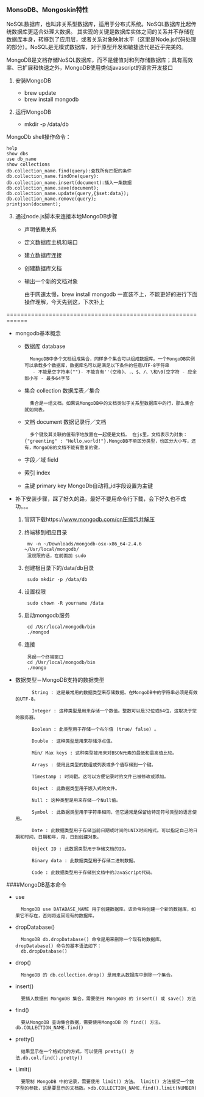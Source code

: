 ### MonsoDB、Mongoskin特性
NoSQL数据库，也叫非关系型数据库，适用于分布式系统。NoSQL数据库比起传统数据库更适合处理大数据。
其实现的关键是数据库实体之间的关系并不存储在数据库本身，转移到了应用层，或者关系对象映射水平（这里是Node.js代码处理的部分）。NoSQL是无模式数据库，对于原型开发和敏捷迭代是近乎完美的。

MongoDB是文档存储NoSQL数据库，而不是健值对和列存储数据库；具有高效率、已扩展和快速之外，MongoDB使用类似javascript的语言开发接口

1. 安装MongoDB
    
    * brew update
    * brew install mongodb
2. 运行MongoDB
    * mkdir -p /data/db
    
MongoDb shell操作命令：
    
    help 
    show dbs
    use db_name
    show collections
    db.collection_name.find(query):查找所有匹配的条件
    db.collection_name.findOne(query):
    db.collection_name.insert(document):插入一条数据
    db.collection_name.save(document);
    db.collection_name.update(query,{$set:data});
    db.collection_name.remove(query);
    printjson(document);
    
3. 通过node.js脚本来连接本地MongoDB步骤

    * 声明依赖关系
    * 定义数据库主机和端口
    * 建立数据库连接
    * 创建数据库文档
    * 输出一个新的文档对象
        
        由于网速太慢，brew install mongodb  一直装不上，不能更好的进行下面操作理解，今天先到这，下次补上


============================================================

* mongodb基本概念
    
    * 数据库  database
    
            MongoDB中多个文档组成集合，同样多个集合可以组成数据库。一个MongoDB实例可以承载多个数据库，数据库名可以是满足以下条件的任意UTF-8字符串
             - 不能是空字符串("")- 不能含有''(空格)、.、$、/、\和\0(空字符 - 应全部小写 - 最多64字节
    * 集合    collection 数据库表／集合
    
            集合是一组文档。如果说MongoDB中的文档类似于关系型数据库中的行，那么集合就如同表。
    * 文档    document  数据记录行／文档
            
            多个键及其关联的值有序地放置在一起便是文档。 在js里，文档表示为对象：{"greenting" : "Hello,world!"}.MongoDB不单区分类型，也区分大小写，还有，MongoDB的文档不能有重复的键，
    * 字段／域 field
    * 索引     index        
    * 主键     primary key  MongoDb自动将_id字段设置为主键
    
    
* 补下安装步骤，踩了好久的路，最好不要用命令行下载，会下好久也不成功。。。

    1. 官网下载https://www.mongodb.com/cn压缩包并解压
    2. 终端移到相应目录 
            
            mv -n ~/Downloads/mongodb-osx-x86_64-2.4.6 ~/Usr/local/mongodb/
            没权限的话，在前面加 sudo
    3. 创建根目录下的/data/db目录
    
            sudo mkdir -p /data/db
    4. 设置权限
            
            sudo chown -R yourname /data
            
    5. 启动mongodb服务
    
            cd /Usr/local/mongodb/bin
            ./mongod
            
    6. 连接
    
            另起一个终端窗口
            cd /Usr/local/mongodb/bin
            ./mongo
            
* 数据类型－MongoDB支持的数据类型
 
            String : 这是最常用的数据类型来存储数据。在MongoDB中的字符串必须是有效的UTF-8。
            
            Integer : 这种类型是用来存储一个数值。整数可以是32位或64位，这取决于您的服务器。
            
            Boolean : 此类型用于存储一个布尔值 (true/ false) 。
            
            Double : 这种类型是用来存储浮点值。
            
            Min/ Max keys : 这种类型被用来对BSON元素的最低和最高值比较。
            
            Arrays : 使用此类型的数组或列表或多个值存储到一个键。
            
            Timestamp : 时间戳。这可以方便记录时的文件已被修改或添加。
            
            Object : 此数据类型用于嵌入式的文件。
            
            Null : 这种类型是用来存储一个Null值。
            
            Symbol : 此数据类型用于字符串相同，但它通常是保留给特定符号类型的语言使用。
            
            Date : 此数据类型用于存储当前日期或时间的UNIX时间格式。可以指定自己的日期和时间，日期和年，月，日到创建对象。
            
            Object ID : 此数据类型用于存储文档的ID。
            
            Binary data : 此数据类型用于存储二进制数据。
            
            Code : 此数据类型用于存储到文档中的JavaScript代码。
        
####MongoDB基本命令
* use
        
        MongoDB use DATABASE_NAME 用于创建数据库。该命令将创建一个新的数据库，如果它不存在，否则将返回现有的数据库。
* dropDatabase()

        MongoDB db.dropDatabase() 命令是用来删除一个现有的数据库。dropDatabase() 命令的基本语法如下：
        db.dropDatabase()
        
* drop()

        MongoDB 的 db.collection.drop() 是用来从数据库中删除一个集合。
* insert()

        要插入数据到 MongoDB 集合，需要使用 MongoDB 的 insert() 或 save() 方法
* find()

        要从MongoDB 查询集合数据，需要使用MongoDB 的 find() 方法。db.COLLECTION_NAME.find()
        
* pretty()

        结果显示在一个格式化的方式，可以使用 pretty() 方法.db.col.find().pretty()
        
* Limit()

        要限制 MongoDB 中的记录，需要使用 limit() 方法。 limit() 方法接受一个数字型的参数，这是要显示的文档数。>db.COLLECTION_NAME.find().limit(NUMBER) 





    